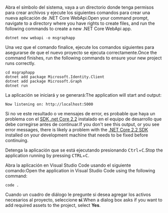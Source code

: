 <!-- markdownlint-disable MD002 MD041 -->

<span data-ttu-id="78f1c-101">Abra el símbolo del sistema, vaya a un directorio donde tenga permisos para crear archivos y ejecute los siguientes comandos para crear una nueva aplicación de .NET Core WebApi.</span><span class="sxs-lookup"><span data-stu-id="78f1c-101">Open your command prompt, navigate to a directory where you have rights to create files, and run the following commands to create a new .NET Core WebApi app.</span></span>

```shell
dotnet new webapi -o msgraphapp
```

<span data-ttu-id="78f1c-102">Una vez que el comando finalice, ejecute los comandos siguientes para asegurarse de que el nuevo proyecto se ejecuta correctamente.</span><span class="sxs-lookup"><span data-stu-id="78f1c-102">Once the command finishes, run the following commands to ensure your new project runs correctly.</span></span>

```shell
cd msgraphapp
dotnet add package Microsoft.Identity.Client
dotnet add package Microsoft.Graph
dotnet run
```

<span data-ttu-id="78f1c-103">La aplicación se iniciará y se generará:</span><span class="sxs-lookup"><span data-stu-id="78f1c-103">The application will start and output:</span></span>

```shell
Now listening on: http://localhost:5000
```

<span data-ttu-id="78f1c-104">Si no ve este resultado o ve mensajes de error, es probable que haya un problema con el [SDK .net Core 2,2](https://dotnet.microsoft.com/download) instalado en el equipo de desarrollo que debe corregirse antes de continuar.</span><span class="sxs-lookup"><span data-stu-id="78f1c-104">If you don't see this output, or you see error messages, there is likely a problem with the [.NET Core 2.2 SDK](https://dotnet.microsoft.com/download) installed on your development machine that needs to be fixed before continuing.</span></span>

<span data-ttu-id="78f1c-105">Detenga la aplicación que se está ejecutando presionando <kbd>Ctrl</kbd>+<kbd>C</kbd>.</span><span class="sxs-lookup"><span data-stu-id="78f1c-105">Stop the application running by pressing <kbd>CTRL</kbd>+<kbd>C</kbd>.</span></span>

<span data-ttu-id="78f1c-106">Abra la aplicación en Visual Studio Code usando el siguiente comando:</span><span class="sxs-lookup"><span data-stu-id="78f1c-106">Open the application in Visual Studio Code using the following command:</span></span>

```shell
code .
```

<span data-ttu-id="78f1c-107">Cuando un cuadro de diálogo le pregunte si desea agregar los activos necesarios al proyecto, seleccione **sí**.</span><span class="sxs-lookup"><span data-stu-id="78f1c-107">When a dialog box asks if you want to add required assets to the project, select **Yes**.</span></span>
